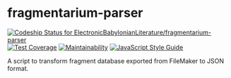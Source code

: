 # fragmentarium-parser

[![Codeship Status for ElectronicBabylonianLiterature/fragmentarium-parser](https://app.codeship.com/projects/64eda080-6034-0136-217f-124041e5e37d/status?branch=master)](https://app.codeship.com/projects/296226)
[![Test Coverage](https://api.codeclimate.com/v1/badges/971b9239bb9b40f555aa/test_coverage)](https://codeclimate.com/github/ElectronicBabylonianLiterature/fragmentarium-parser/test_coverage)
[![Maintainability](https://api.codeclimate.com/v1/badges/971b9239bb9b40f555aa/maintainability)](https://codeclimate.com/github/ElectronicBabylonianLiterature/fragmentarium-parser/maintainability)
[![JavaScript Style Guide](https://img.shields.io/badge/code_style-standard-brightgreen.svg)](https://standardjs.com)

A script to transform fragment database exported from FileMaker to JSON format.
